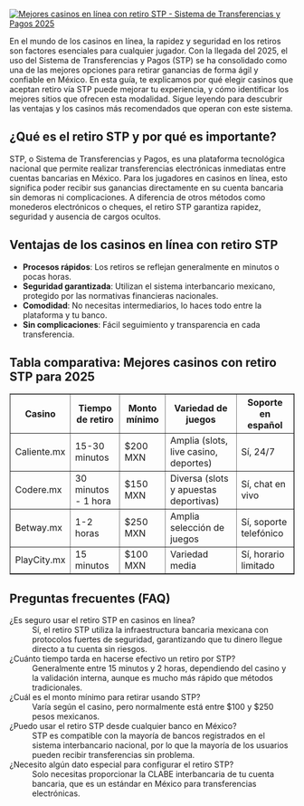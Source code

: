 [![Mejores casinos en línea con retiro STP - Sistema de Transferencias y Pagos 2025](https://123-caf.pages.dev/gitsignup.png)](https://vrmoo.ru/Bt82HjjY)

<p>En el mundo de los casinos en línea, la rapidez y seguridad en los retiros son factores esenciales para cualquier jugador. Con la llegada del 2025, el uso del Sistema de Transferencias y Pagos (STP) se ha consolidado como una de las mejores opciones para retirar ganancias de forma ágil y confiable en México. En esta guía, te explicamos por qué elegir casinos que aceptan retiro vía STP puede mejorar tu experiencia, y cómo identificar los mejores sitios que ofrecen esta modalidad. Sigue leyendo para descubrir las ventajas y los casinos más recomendados que operan con este sistema.</p>  <h2>¿Qué es el retiro STP y por qué es importante?</h2>   <p>STP, o Sistema de Transferencias y Pagos, es una plataforma tecnológica nacional que permite realizar transferencias electrónicas inmediatas entre cuentas bancarias en México. Para los jugadores en casinos en línea, esto significa poder recibir sus ganancias directamente en su cuenta bancaria sin demoras ni complicaciones. A diferencia de otros métodos como monederos electrónicos o cheques, el retiro STP garantiza rapidez, seguridad y ausencia de cargos ocultos.</p>  <h2>Ventajas de los casinos en línea con retiro STP</h2>   <ul>     <li><strong>Procesos rápidos</strong>: Los retiros se reflejan generalmente en minutos o pocas horas.</li>     <li><strong>Seguridad garantizada</strong>: Utilizan el sistema interbancario mexicano, protegido por las normativas financieras nacionales.</li>     <li><strong>Comodidad</strong>: No necesitas intermediarios, lo haces todo entre la plataforma y tu banco.</li>     <li><strong>Sin complicaciones</strong>: Fácil seguimiento y transparencia en cada transferencia.</li>   </ul>  <h2>Tabla comparativa: Mejores casinos con retiro STP para 2025</h2>   <table border="1" cellpadding="6" cellspacing="0" style="border-collapse:collapse; width:100%;">     <thead>       <tr>         <th>Casino</th>         <th>Tiempo de retiro</th>         <th>Monto mínimo</th>         <th>Variedad de juegos</th>         <th>Soporte en español</th>       </tr>     </thead>     <tbody>       <tr>         <td>Caliente.mx</td>         <td>15-30 minutos</td>         <td>$200 MXN</td>         <td>Amplia (slots, live casino, deportes)</td>         <td>Sí, 24/7</td>       </tr>       <tr>         <td>Codere.mx</td>         <td>30 minutos - 1 hora</td>         <td>$150 MXN</td>         <td>Diversa (slots y apuestas deportivas)</td>         <td>Sí, chat en vivo</td>       </tr>       <tr>         <td>Betway.mx</td>         <td>1-2 horas</td>         <td>$250 MXN</td>         <td>Amplia selección de juegos</td>         <td>Sí, soporte telefónico</td>       </tr>       <tr>         <td>PlayCity.mx</td>         <td>15 minutos</td>         <td>$100 MXN</td>         <td>Variedad media</td>         <td>Sí, horario limitado</td>       </tr>     </tbody>   </table>  <h2>Preguntas frecuentes (FAQ)</h2>   <dl>     <dt>¿Es seguro usar el retiro STP en casinos en línea?</dt>     <dd>Sí, el retiro STP utiliza la infraestructura bancaria mexicana con protocolos fuertes de seguridad, garantizando que tu dinero llegue directo a tu cuenta sin riesgos.</dd>        <dt>¿Cuánto tiempo tarda en hacerse efectivo un retiro por STP?</dt>     <dd>Generalmente entre 15 minutos y 2 horas, dependiendo del casino y la validación interna, aunque es mucho más rápido que métodos tradicionales.</dd>        <dt>¿Cuál es el monto mínimo para retirar usando STP?</dt>     <dd>Varía según el casino, pero normalmente está entre $100 y $250 pesos mexicanos.</dd>        <dt>¿Puedo usar el retiro STP desde cualquier banco en México?</dt>     <dd>STP es compatible con la mayoría de bancos registrados en el sistema interbancario nacional, por lo que la mayoría de los usuarios pueden recibir transferencias sin problema.</dd>        <dt>¿Necesito algún dato especial para configurar el retiro STP?</dt>     <dd>Solo necesitas proporcionar la CLABE interbancaria de tu cuenta bancaria, que es un estándar en México para transferencias electrónicas.</dd>   </dl>